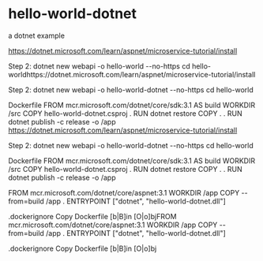 # hello-world-dotnet
a dotnet example

https://dotnet.microsoft.com/learn/aspnet/microservice-tutorial/install

Step 2: 
dotnet new webapi -o hello-world --no-https
cd hello-worldhttps://dotnet.microsoft.com/learn/aspnet/microservice-tutorial/install

Step 2: 
dotnet new webapi -o hello-world-dotnet --no-https
cd hello-world 

Dockerfile
FROM mcr.microsoft.com/dotnet/core/sdk:3.1 AS build
WORKDIR /src
COPY hello-world-dotnet.csproj .
RUN dotnet restore
COPY . .
RUN dotnet publish -c release -o /app
https://dotnet.microsoft.com/learn/aspnet/microservice-tutorial/install

Step 2: 
dotnet new webapi -o hello-world-dotnet --no-https
cd hello-world 

Dockerfile
FROM mcr.microsoft.com/dotnet/core/sdk:3.1 AS build
WORKDIR /src
COPY hello-world-dotnet.csproj .
RUN dotnet restore
COPY . .
RUN dotnet publish -c release -o /app

FROM mcr.microsoft.com/dotnet/core/aspnet:3.1
WORKDIR /app
COPY --from=build /app .
ENTRYPOINT ["dotnet", "hello-world-dotnet.dll"]

.dockerignore
Copy
Dockerfile
[b|B]in
[O|o]bjFROM mcr.microsoft.com/dotnet/core/aspnet:3.1
WORKDIR /app
COPY --from=build /app .
ENTRYPOINT ["dotnet", "hello-world-dotnet.dll"]

.dockerignore
Copy
Dockerfile
[b|B]in
[O|o]bj
